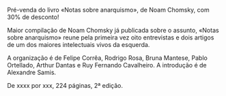 Pré-venda do livro «Notas sobre anarquismo», de Noam Chomsky, com 30% de desconto!

Maior compilação de Noam Chomsky já publicada sobre o assunto, «Notas sobre anarquismo» reune pela primeira vez oito 
entrevistas e dois artigos de um dos maiores intelectuais vivos da esquerda.

A organização é de Felipe Corrêa, Rodrigo Rosa, Bruna Mantese, Pablo Ortellado, Arthur Dantas e Ruy Fernando Cavalheiro.
A introdução é de Alexandre Samis.

De xxxx por xxx, 224 páginas, 2ª edição.
